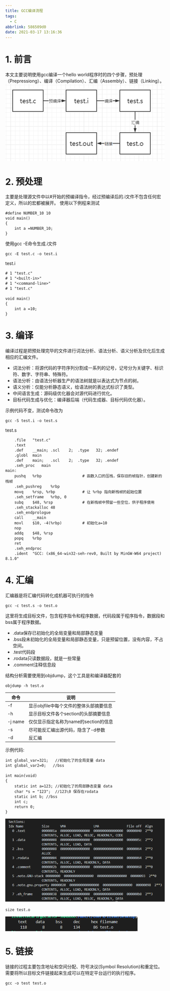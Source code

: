 ```yaml
---
title: GCC编译流程
tags:
  - C
abbrlink: 586509d0
date: 2021-03-17 13:16:36
---
```


# 1. 前言
本文主要说明使用gcc编译一个hello world程序时的四个步骤，预处理（Prepressiong）、编译（Compilation）、汇编（Assembly）、链接（Linking）。
![](GCC编译流程/p_3.png)
<!-- more -->

# 2. 预处理

主要是处理源文件中以#开始的预编译指令，经过预编译后的.i文件不包含任何宏定义，所以的宏都被展开。
使用以下例程来测试
```
#define NUMBER_10 10
void main()
{
    int a =NUMBER_10;
}
```
使用gcc -E命令生成.i文件
```
gcc -E test.c -o test.i
```
test.i
```
# 1 "test.c"
# 1 "<built-in>"
# 1 "<command-line>"
# 1 "test.c"

void main()
{
    int a =10;
}
```

# 3. 编译
编译过程是把预处理完毕的文件进行词法分析、语法分析、语义分析及优化后生成相应的汇编文件。

* 词法分析：将源代码的字符序列分割成一系列的记号，记号分为关键字、标识符、数字、字符串、特殊符。
* 语法分析：由语法分析器生产的语法树就是以表达式为节点的树。
* 语义分析：仅能分析静态语义，给语法树的表达式标识了类型。
* 中间语言生成：源码级优化器会对源代码进行优化。
* 目标代码生成与优化：编译器后端（代码生成器、目标代码优化器）。

示例代码不变，测试命令改为
```
gcc -S test.i -o test.s
```
test.s
```
	.file	"test.c"
	.text
	.def	__main;	.scl	2;	.type	32;	.endef
	.globl	main
	.def	main;	.scl	2;	.type	32;	.endef
	.seh_proc	main
main:
	pushq	%rbp                  # 函数入口的压栈，保存旧的帧指针，创建新的栈帧
	.seh_pushreg	%rbp
	movq	%rsp, %rbp            # 让 %rbp 指向新栈帧的起始位置
	.seh_setframe	%rbp, 0
	subq	$48, %rsp             # 在新栈帧中预留一些空位，供子程序使用
	.seh_stackalloc	48
	.seh_endprologue
	call	__main
	movl	$10, -4(%rbp)         # 初始化a=10
	nop
	addq	$48, %rsp
	popq	%rbp
	ret
	.seh_endproc
	.ident	"GCC: (x86_64-win32-seh-rev0, Built by MinGW-W64 project) 8.1.0"
```

# 4. 汇编
汇编器是将汇编代码转化成机器可执行的指令
```
gcc -c test.s -o test.o
```
这里将生成目标文件，包含程序指令和程序数据，代码段属于程序指令，数据段和bss属于程序数据。
* .data保存已初始化的全局变量和局部静态变量
* .bss段未初始化的全局变量和局部静态变量，只是预留位置，没有内容，不占空间。
* .test代码段
* .rodata只读数据段，就是一些常量
* .comment注释信息段

结构分析需要使用到objdump，这个工具是和编译器配套的
```
objdump -h test.o
```
|命令|说明|
|---|---|
|-f|显示objfile中每个文件的整体头部摘要信息|
|-h|显示目标文件各个section的头部摘要信息|
|-j name|仅仅显示指定名称为name的section的信息|
|-s|尽可能反汇编出源代码，隐含了-d参数|
|-d |反汇编|

示例代码:
```
int global_var=321;   //初始化了的全局变量 data  
int global_var2=0;   //bss

int main(void)
{
    static int a=123; //初始化了的局部静态变量 data
    char *s = "123";  //123\0 保存在rodata
    static int b; //bss
    int c;
    return 0;
}
```
![](GCC编译流程/p_1.png)
```
size test.o
```
![](GCC编译流程/p_2.png)


# 5. 链接
链接的过程主要包含地址和空间分配、符号决议(Symbol Resolution)和重定位。需要将所以目标文件链接起来生成可以在特定平台运行的执行程序。
```
gcc -o test test.o
```